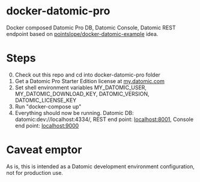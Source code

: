 # docker-datomic-pro
Docker composed Datomic Pro DB, Datomic Console, Datomic REST endpoint based on [pointslope/docker-datomic-example](https://github.com/pointslope/docker-datomic-example) idea.

# Steps

0. Check out this repo and cd into docker-datomic-pro folder
1. Get a Datomic Pro Starter Edition license at [my.datomic.com](https://my.datomic.com)
2. Set shell environment variables MY_DATOMIC_USER, MY_DATOMIC_DOWNLOAD_KEY, DATOMIC_VERSION, DATOMIC_LICENSE_KEY
3. Run "docker-compose up"
4. Everything should now be running. Datomic DB: datomic:dev://localhost:4334/, REST end point: [localhost:8001](http://localhost:8001), Console end point: [localhost:9000](http://localhost:9000/browse)

# Caveat emptor
As is, this is intended as a Datomic development environment configuration, not for production use.
